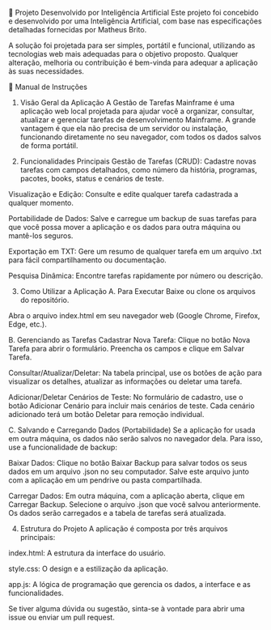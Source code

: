 🤖 Projeto Desenvolvido por Inteligência Artificial
Este projeto foi concebido e desenvolvido por uma Inteligência Artificial, com base nas especificações detalhadas fornecidas por Matheus Brito.

A solução foi projetada para ser simples, portátil e funcional, utilizando as tecnologias web mais adequadas para o objetivo proposto. Qualquer alteração, melhoria ou contribuição é bem-vinda para adequar a aplicação às suas necessidades.

📝 Manual de Instruções
1. Visão Geral da Aplicação
A Gestão de Tarefas Mainframe é uma aplicação web local projetada para ajudar você a organizar, consultar, atualizar e gerenciar tarefas de desenvolvimento Mainframe. A grande vantagem é que ela não precisa de um servidor ou instalação, funcionando diretamente no seu navegador, com todos os dados salvos de forma portátil.

2. Funcionalidades Principais
Gestão de Tarefas (CRUD): Cadastre novas tarefas com campos detalhados, como número da história, programas, pacotes, books, status e cenários de teste.

Visualização e Edição: Consulte e edite qualquer tarefa cadastrada a qualquer momento.

Portabilidade de Dados: Salve e carregue um backup de suas tarefas para que você possa mover a aplicação e os dados para outra máquina ou mantê-los seguros.

Exportação em TXT: Gere um resumo de qualquer tarefa em um arquivo .txt para fácil compartilhamento ou documentação.

Pesquisa Dinâmica: Encontre tarefas rapidamente por número ou descrição.

3. Como Utilizar a Aplicação
A. Para Executar
Baixe ou clone os arquivos do repositório.

Abra o arquivo index.html em seu navegador web (Google Chrome, Firefox, Edge, etc.).

B. Gerenciando as Tarefas
Cadastrar Nova Tarefa: Clique no botão Nova Tarefa para abrir o formulário. Preencha os campos e clique em Salvar Tarefa.

Consultar/Atualizar/Deletar: Na tabela principal, use os botões de ação para visualizar os detalhes, atualizar as informações ou deletar uma tarefa.

Adicionar/Deletar Cenários de Teste: No formulário de cadastro, use o botão Adicionar Cenário para incluir mais cenários de teste. Cada cenário adicionado terá um botão Deletar para remoção individual.

C. Salvando e Carregando Dados (Portabilidade)
Se a aplicação for usada em outra máquina, os dados não serão salvos no navegador dela. Para isso, use a funcionalidade de backup:

Baixar Dados: Clique no botão Baixar Backup para salvar todos os seus dados em um arquivo .json no seu computador. Salve este arquivo junto com a aplicação em um pendrive ou pasta compartilhada.

Carregar Dados: Em outra máquina, com a aplicação aberta, clique em Carregar Backup. Selecione o arquivo .json que você salvou anteriormente. Os dados serão carregados e a tabela de tarefas será atualizada.

4. Estrutura do Projeto
A aplicação é composta por três arquivos principais:

index.html: A estrutura da interface do usuário.

style.css: O design e a estilização da aplicação.

app.js: A lógica de programação que gerencia os dados, a interface e as funcionalidades.

Se tiver alguma dúvida ou sugestão, sinta-se à vontade para abrir uma issue ou enviar um pull request.
